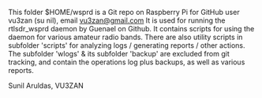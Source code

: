  This folder $HOME/wsprd is a  Git repo on Raspberry Pi for GitHub user vu3zan (su
nil), email vu3zan@gmail.com
 It is used for running the rtlsdr_wsprd daemon by Guenael on Github.
 It contains scripts for using the daemon for various amateur radio bands.
 There are also utility scripts in subfolder 'scripts' for analyzing logs / generating reports / other actions.
The subfolder 'wlogs' & its subfolder 'backup' are excluded from git tracking, and contain the operations log plus backups, as well as various reports.


 Sunil Aruldas, VU3ZAN
